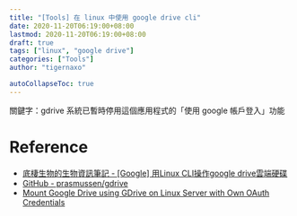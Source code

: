 ```yaml
---
title: "[Tools] 在 linux 中使用 google drive cli"
date: 2020-11-20T06:19:00+08:00
lastmod: 2020-11-20T06:19:00+08:00
draft: true
tags: ["linux", "google drive"]
categories: ["Tools"]
author: "tigernaxo"

autoCollapseToc: true
---
```


關鍵字：gdrive 系統已暫時停用這個應用程式的「使用 google 帳戶登入」功能
# Reference
- [底棲生物的生物資訊筆記 - [Google] 用Linux CLI操作google drive雲端硬碟](http://bioinfotw.blogspot.com/2019/02/google-linux-cligoogle.html)
- [GitHub - prasmussen/gdrive](https://github.com/prasmussen/gdrive)
- [Mount Google Drive using GDrive on Linux Server with Own OAuth Credentials](https://www.mynotepaper.com/mount-google-drive-using-gdrive-on-linux-server-with-own-oauth-credentials)